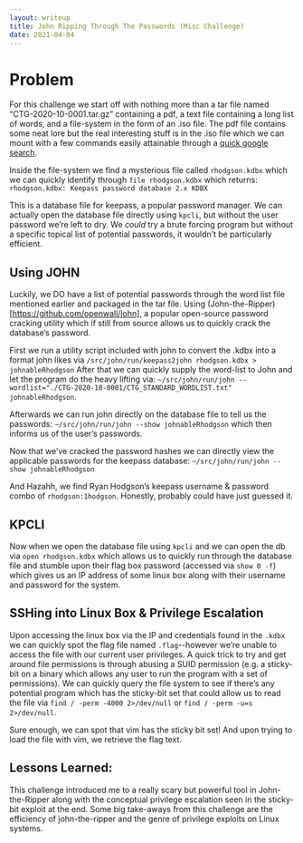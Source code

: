```yaml
---
layout: writeup
title: John Ripping Through The Passwords (Misc Challenge)
date: 2021-04-04
---
```

# Problem

For this challenge we start off with nothing more than a tar file named “CTG-2020-10-0001.tar.gz” containing a pdf, a text file containing a long list of words, and a file-system in the form of an .iso file.  The pdf file contains some neat lore but the real interesting stuff is in the .iso file which we can mount with a few commands easily attainable through a [quick google search](https://www.cyberciti.biz/tips/how-to-mount-iso-image-under-linux.html).

Inside the file-system we find a mysterious file called `rhodgson.kdbx` which we can quickly identify through `file rhodgson.kdbx` which returns:
 `rhodgson.kdbx: Keepass password database 2.x KDBX`

This is a database file for keepass, a popular password manager.  We can actually open the database file directly using `kpcli`, but without the user password we’re left to dry.  We *could* try a brute forcing program but without a specific topical list of potential passwords, it wouldn’t be particularly efficient.

## Using JOHN

Luckily, we DO have a list of potential passwords through the word list file mentioned earlier and packaged in the tar file.  Using (John-the-Ripper)[https://github.com/openwall/john], a popular open-source password cracking utility which if still from source allows us to quickly crack the database’s password.

First we run a utility script included with john to convert the .kdbx into a format john likes via `/src/john/run/keepass2john rhodgson.kdbx > johnableRhodgson`  After that we can quickly supply the word-list to John and let the program do the heavy lifting via: `~/src/john/run/john --wordlist="./CTG-2020-10-0001/CTG_STANDARD_WORDLIST.txt" johnableRhodgson`.

Afterwards we can run john directly on the database file to tell us the passwords:
`~/src/john/run/john --show johnableRhodgson` which then informs us of the user’s passwords.

Now that we’ve cracked the password hashes we can directly view the applicable passwords for the keepass database: `~/src/john/run/john --show johnableRhodgson`

And Hazahh, we find Ryan Hodgson’s keepass username & password combo of `rhodgson:1hodgson`.  Honestly, probably could have just guessed it.

## KPCLI

Now when we open the database file using `kpcli` and we can open the db via `open rhodgson.kdbx` which allows us to quickly run through the database file and stumble upon their flag box password (accessed via `show 0 -f`) which gives us an IP address of some linux box along with their username and password for the system.

## SSHing into Linux Box & Privilege Escalation

Upon accessing the linux box via the IP and credentials found in the `.kdbx` we can quickly spot the flag file named `.flag`--however we’re unable to access the file with our current user privileges.  A quick trick to try and get around file permissions is through abusing a SUID permission (e.g. a sticky-bit on a binary which allows any user to run the program with a set of permissions).  We can quickly query the file system to see if there’s any potential program which has the sticky-bit set that could allow us to read the file via `find / -perm -4000 2>/dev/null` or `find / -perm -u=s 2>/dev/null`.

Sure enough, we can spot that vim has the sticky bit set!  And upon trying to load the file with vim, we retrieve the flag text.

## Lessons Learned:

This challenge introduced me to a really scary but powerful tool in John-the-Ripper along with the conceptual privilege escalation seen in the sticky-bit exploit at the end.  Some big take-aways from this challenge are the efficiency of john-the-ripper and the genre of privilege exploits on Linux systems.

